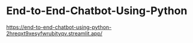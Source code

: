 # End-to-End-Chatbot-Using-Python
https://end-to-end-chatbot-using-python-2hreqxt9xesyfwrubityqv.streamlit.app/

